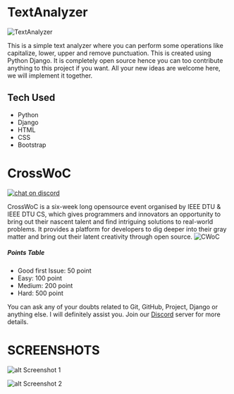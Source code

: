 # TextAnalyzer

![TextAnalyzer](https://socialify.git.ci/rockingrohit9639/TextAnalyzer/image?font=Inter&forks=1&issues=1&language=1&owner=1&pattern=Charlie%20Brown&pulls=1&stargazers=1&theme=Dark)

This is a simple text analyzer where you can perform some operations like capitalize, lower, upper and remove punctuation. This is created using Python Django. It is completely open source hence you can too contribute anything to this project if you want. All your new ideas are welcome here, we will implement it together.

## Tech Used
- Python
- Django
- HTML
- CSS
- Bootstrap

# CrossWoC 
[![chat on discord](https://img.shields.io/badge/chat-on%20discord-brightgreen)](https://discord.gg/GycEMxYm)

CrossWoC is a six-week long opensource event organised by IEEE DTU & IEEE DTU CS, which gives programmers and innovators an opportunity to bring out their nascent talent and find intriguing solutions to real-world problems. It provides a platform for developers to dig deeper into their gray matter and bring out their latent creativity through open source.
![CWoC](https://camo.githubusercontent.com/4d270d544d67ce146ad9ec7d3811e165a64de576dc29b783c6960d7644a3e3b6/68747470733a2f2f63726f7373776f632e696565656474752e696e2f696d616765732f696d6763772e706e67)


##### Points Table
- Good first Issue: 50 point
- Easy: 100 point
- Medium: 200 point
- Hard: 500 point

You can ask any of your doubts related to Git, GitHub, Project, Django or anything else. I will definitely assist you.
Join our [Discord](https://discord.gg/GycEMxYm) server for more details.




# SCREENSHOTS
![alt Screenshot 1](https://github.com/rockingrohit9639/TextAnalyzer/blob/master/ss1.png)


![alt Screenshot 2](https://github.com/rockingrohit9639/TextAnalyzer/blob/master/ss2.png)
